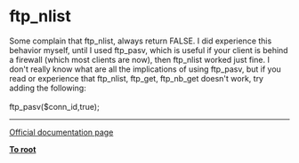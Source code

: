# ftp_nlist



Some complain that ftp_nlist, always return FALSE. I did experience this behavior myself, until I used ftp_pasv, which is useful if your client is behind a firewall (which most clients are now), then ftp_nlist worked just fine. I don&apos;t really know what are all the implications of using ftp_pasv, but if you read or experience that ftp_nlist, ftp_get, ftp_nb_get doesn&apos;t work, try adding the following:<br><br>ftp_pasv($conn_id,true);  

---

[Official documentation page](https://www.php.net/manual/en/function.ftp-nlist.php)

**[To root](/README.md)**